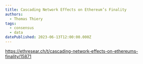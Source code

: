 ```yaml
---
title: Cascading Network Effects on Ethereum’s Finality
authors:
  - Thomas Thiery
tags:
  - consensus
  - data
datePublished: 2023-06-13T12:00:00.000Z
---
```


<https://ethresear.ch/t/cascading-network-effects-on-ethereums-finality/15871>
